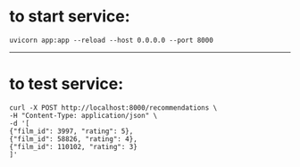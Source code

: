# to start service:

`uvicorn app:app --reload --host 0.0.0.0 --port 8000`

---

# to test service:
```
curl -X POST http://localhost:8000/recommendations \
-H "Content-Type: application/json" \
-d '[
{"film_id": 3997, "rating": 5},
{"film_id": 58826, "rating": 4},
{"film_id": 110102, "rating": 3}
]'
```